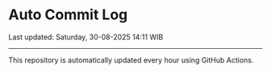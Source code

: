 # Auto Commit Log

Last updated: Saturday, 30-08-2025 14:11 WIB

---

This repository is automatically updated every hour using GitHub Actions.
